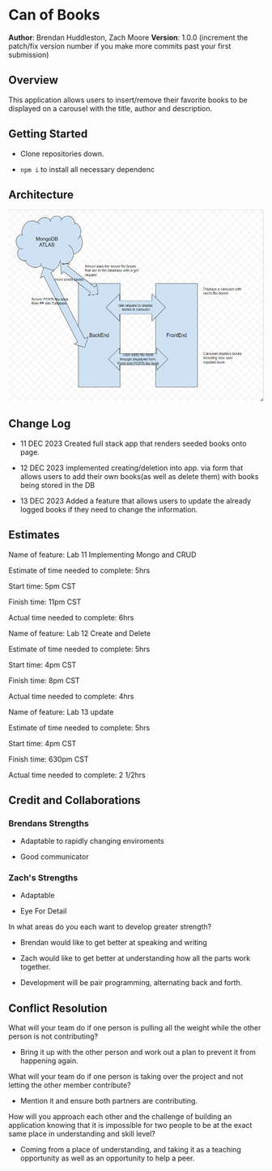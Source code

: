 # Can of Books

**Author**: Brendan Huddleston, Zach Moore
**Version**: 1.0.0 (increment the patch/fix version number if you make more commits past your first submission)

## Overview
<!-- Provide a high level overview of what this application is and why you are building it, beyond the fact that it's an assignment for this class. (i.e. What's your problem domain?) -->

This application allows users to insert/remove their favorite books to be displayed on a carousel with the title, author and description.

## Getting Started
<!-- What are the steps that a user must take in order to build this app on their own machine and get it running? -->

- Clone repositories down. 

- `npm i` to install all necessary dependenc

## Architecture
<!-- Provide a detailed description of the application design. What technologies (languages, libraries, etc) you're using, and any other relevant design information. -->
![architecture](./img/architecture.png)


## Change Log
<!-- Use this area to document the iterative changes made to your application as each feature is successfully implemented. Use time stamps. Here's an example:

01-01-2001 4:59pm - Application now has a fully-functional express server, with a GET route for the location resource. -->

- 11 DEC 2023 Created full stack app that renders seeded books onto page.

- 12 DEC 2023 implemented creating/deletion into app. via form that allows users to add their own books(as well as delete them) with books being stored in the DB

- 13 DEC 2023 Added a feature that allows users to update the already logged books if they need to change the information. 

## Estimates
<!-- See below -->

Name of feature: Lab 11 Implementing Mongo and CRUD

Estimate of time needed to complete: 5hrs

Start time: 5pm CST

Finish time: 11pm CST

Actual time needed to complete: 6hrs

Name of feature: Lab 12 Create and Delete

Estimate of time needed to complete: 5hrs

Start time: 4pm CST

Finish time: 8pm CST

Actual time needed to complete: 4hrs

Name of feature: Lab 13 update

Estimate of time needed to complete: 5hrs

Start time: 4pm CST

Finish time: 630pm CST

Actual time needed to complete: 2 1/2hrs


## Credit and Collaborations
<!-- Give credit (and a link) to other people or resources that helped you build this application. -->

### Brendans Strengths

- Adaptable to rapidly changing enviroments

- Good communicator

### Zach's Strengths

- Adaptable

- Eye For Detail

In what areas do you each want to develop greater strength?

- Brendan would like to get better at speaking and writing

- Zach would like to get better at understanding how all the parts work together.

- Development will be pair programming, alternating back and forth.

## Conflict Resolution

What will your team do if one person is pulling all the weight while the other person is not contributing?

- Bring it up with the other person and work out a plan to prevent it from happening again.

What will your team do if one person is taking over the project and not letting the other member contribute?

- Mention it and ensure both partners are contributing.

How will you approach each other and the challenge of building an application knowing that it is impossible for two people to be at the exact same place in understanding and skill level?

- Coming from a place of understanding, and taking it as a teaching opportunity as well as an opportunity to help a peer.